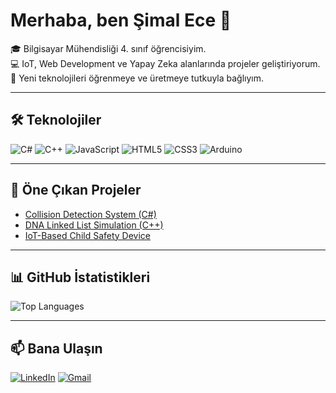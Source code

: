 # Merhaba, ben Şimal Ece 👋

🎓 Bilgisayar Mühendisliği 4. sınıf öğrencisiyim.  
💻 IoT, Web Development ve Yapay Zeka alanlarında projeler geliştiriyorum.  
🚀 Yeni teknolojileri öğrenmeye ve üretmeye tutkuyla bağlıyım.  

---

## 🛠 Teknolojiler
![C#](https://img.shields.io/badge/-C%23-239120?style=for-the-badge&logo=c-sharp&logoColor=white)
![C++](https://img.shields.io/badge/-C++-00599C?style=for-the-badge&logo=cplusplus&logoColor=white)
![JavaScript](https://img.shields.io/badge/-JavaScript-F7DF1E?style=for-the-badge&logo=javascript&logoColor=black)
![HTML5](https://img.shields.io/badge/-HTML5-E34F26?style=for-the-badge&logo=html5&logoColor=white)
![CSS3](https://img.shields.io/badge/-CSS3-1572B6?style=for-the-badge&logo=css3&logoColor=white)
![Arduino](https://img.shields.io/badge/-Arduino-00979D?style=for-the-badge&logo=arduino&logoColor=white)

---

## 📂 Öne Çıkan Projeler
- [Collision Detection System (C#)](https://github.com/kullaniciadi/collision-detection)
- [DNA Linked List Simulation (C++)](https://github.com/kullaniciadi/dna-linkedlist)
- [IoT-Based Child Safety Device](https://github.com/kullaniciadi/iot-proje)

---

## 📊 GitHub İstatistikleri
![Top Languages](https://github-readme-stats.vercel.app/api/top-langs/?username=simalecekazdal&layout=compact&theme=radical)

---

## 📫 Bana Ulaşın
[![LinkedIn](https://img.shields.io/badge/LinkedIn-Şimal%20Ece%20Kazdal-blue?style=flat&logo=linkedin)](https://linkedin.com/in/simalecekzdl)
[![Gmail](https://img.shields.io/badge/-Gmail-red?style=flat&logo=gmail&logoColor=white)](mailto:simalecekazdal@gmail.com)
